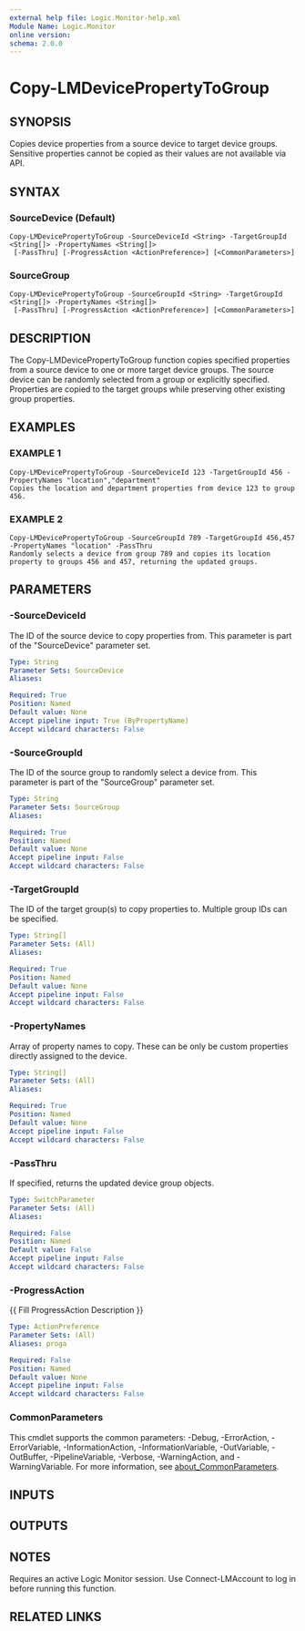 ```yaml
---
external help file: Logic.Monitor-help.xml
Module Name: Logic.Monitor
online version:
schema: 2.0.0
---
```


# Copy-LMDevicePropertyToGroup

## SYNOPSIS
Copies device properties from a source device to target device groups.
Sensitive properties cannot be copied as their values are not available via API.

## SYNTAX

### SourceDevice (Default)
```
Copy-LMDevicePropertyToGroup -SourceDeviceId <String> -TargetGroupId <String[]> -PropertyNames <String[]>
 [-PassThru] [-ProgressAction <ActionPreference>] [<CommonParameters>]
```

### SourceGroup
```
Copy-LMDevicePropertyToGroup -SourceGroupId <String> -TargetGroupId <String[]> -PropertyNames <String[]>
 [-PassThru] [-ProgressAction <ActionPreference>] [<CommonParameters>]
```

## DESCRIPTION
The Copy-LMDevicePropertyToGroup function copies specified properties from a source device to one or more target device groups.
The source device can be randomly selected from a group or explicitly specified.
Properties are copied to the target groups while
preserving other existing group properties.

## EXAMPLES

### EXAMPLE 1
```
Copy-LMDevicePropertyToGroup -SourceDeviceId 123 -TargetGroupId 456 -PropertyNames "location","department"
Copies the location and department properties from device 123 to group 456.
```

### EXAMPLE 2
```
Copy-LMDevicePropertyToGroup -SourceGroupId 789 -TargetGroupId 456,457 -PropertyNames "location" -PassThru
Randomly selects a device from group 789 and copies its location property to groups 456 and 457, returning the updated groups.
```

## PARAMETERS

### -SourceDeviceId
The ID of the source device to copy properties from.
This parameter is part of the "SourceDevice" parameter set.

```yaml
Type: String
Parameter Sets: SourceDevice
Aliases:

Required: True
Position: Named
Default value: None
Accept pipeline input: True (ByPropertyName)
Accept wildcard characters: False
```

### -SourceGroupId
The ID of the source group to randomly select a device from.
This parameter is part of the "SourceGroup" parameter set.

```yaml
Type: String
Parameter Sets: SourceGroup
Aliases:

Required: True
Position: Named
Default value: None
Accept pipeline input: False
Accept wildcard characters: False
```

### -TargetGroupId
The ID of the target group(s) to copy properties to.
Multiple group IDs can be specified.

```yaml
Type: String[]
Parameter Sets: (All)
Aliases:

Required: True
Position: Named
Default value: None
Accept pipeline input: False
Accept wildcard characters: False
```

### -PropertyNames
Array of property names to copy.
These can be only be custom properties directly assigned to the device.

```yaml
Type: String[]
Parameter Sets: (All)
Aliases:

Required: True
Position: Named
Default value: None
Accept pipeline input: False
Accept wildcard characters: False
```

### -PassThru
If specified, returns the updated device group objects.

```yaml
Type: SwitchParameter
Parameter Sets: (All)
Aliases:

Required: False
Position: Named
Default value: False
Accept pipeline input: False
Accept wildcard characters: False
```

### -ProgressAction
{{ Fill ProgressAction Description }}

```yaml
Type: ActionPreference
Parameter Sets: (All)
Aliases: proga

Required: False
Position: Named
Default value: None
Accept pipeline input: False
Accept wildcard characters: False
```

### CommonParameters
This cmdlet supports the common parameters: -Debug, -ErrorAction, -ErrorVariable, -InformationAction, -InformationVariable, -OutVariable, -OutBuffer, -PipelineVariable, -Verbose, -WarningAction, and -WarningVariable. For more information, see [about_CommonParameters](http://go.microsoft.com/fwlink/?LinkID=113216).

## INPUTS

## OUTPUTS

## NOTES
Requires an active Logic Monitor session.
Use Connect-LMAccount to log in before running this function.

## RELATED LINKS
